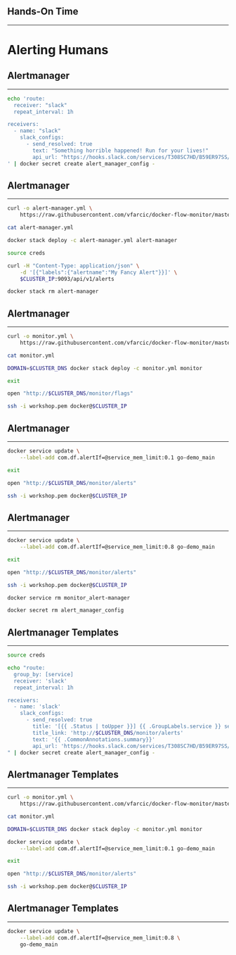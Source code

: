 ## Hands-On Time

---

# Alerting Humans


## Alertmanager

---

```bash
echo 'route:
  receiver: "slack"
  repeat_interval: 1h

receivers:
  - name: "slack"
    slack_configs:
      - send_resolved: true
        text: "Something horrible happened! Run for your lives!"
        api_url: "https://hooks.slack.com/services/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"
' | docker secret create alert_manager_config -
```


## Alertmanager

---

```bash
curl -o alert-manager.yml \
    https://raw.githubusercontent.com/vfarcic/docker-flow-monitor/master/stacks/alert-manager-slack.yml

cat alert-manager.yml

docker stack deploy -c alert-manager.yml alert-manager

source creds

curl -H "Content-Type: application/json" \
    -d '[{"labels":{"alertname":"My Fancy Alert"}}]' \
    $CLUSTER_IP:9093/api/v1/alerts

docker stack rm alert-manager
```


## Alertmanager

---

```bash
curl -o monitor.yml \
    https://raw.githubusercontent.com/vfarcic/docker-flow-monitor/master/stacks/docker-flow-monitor-slack.yml

cat monitor.yml

DOMAIN=$CLUSTER_DNS docker stack deploy -c monitor.yml monitor

exit

open "http://$CLUSTER_DNS/monitor/flags"

ssh -i workshop.pem docker@$CLUSTER_IP
```


## Alertmanager

---

```bash
docker service update \
    --label-add com.df.alertIf=@service_mem_limit:0.1 go-demo_main

exit

open "http://$CLUSTER_DNS/monitor/alerts"

ssh -i workshop.pem docker@$CLUSTER_IP
```


<!-- .slide: data-background="img/slack-alert-manager-diag.png" data-background-size="contain" -->


## Alertmanager

---

```bash
docker service update \
    --label-add com.df.alertIf=@service_mem_limit:0.8 go-demo_main

exit

open "http://$CLUSTER_DNS/monitor/alerts"

ssh -i workshop.pem docker@$CLUSTER_IP

docker service rm monitor_alert-manager

docker secret rm alert_manager_config
```


## Alertmanager Templates

---

```bash
source creds

echo "route:
  group_by: [service]
  receiver: 'slack'
  repeat_interval: 1h

receivers:
  - name: 'slack'
    slack_configs:
      - send_resolved: true
        title: '[{{ .Status | toUpper }}] {{ .GroupLabels.service }} service is in danger!'
        title_link: 'http://$CLUSTER_DNS/monitor/alerts'
        text: '{{ .CommonAnnotations.summary}}'
        api_url: 'https://hooks.slack.com/services/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'
" | docker secret create alert_manager_config -
```


## Alertmanager Templates

---

```bash
curl -o monitor.yml \
    https://raw.githubusercontent.com/vfarcic/docker-flow-monitor/master/stacks/docker-flow-monitor-slack.yml

cat monitor.yml

DOMAIN=$CLUSTER_DNS docker stack deploy -c monitor.yml monitor

docker service update \
    --label-add com.df.alertIf=@service_mem_limit:0.1 go-demo_main

exit

open "http://$CLUSTER_DNS/monitor/alerts"

ssh -i workshop.pem docker@$CLUSTER_IP
```


## Alertmanager Templates

---

```bash
docker service update \
    --label-add com.df.alertIf=@service_mem_limit:0.8 \
    go-demo_main
```